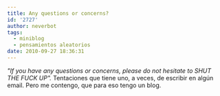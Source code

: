 ```yaml
---
title: Any questions or concerns?
id: '2727'
author: neverbot
tags:
  - miniblog
  - pensamientos aleatorios
date: 2010-09-27 18:36:31
---
```


_"If you have any questions or concerns, please do not hesitate to SHUT THE FUCK UP"._ Tentaciones que tiene uno, a veces, de escribir en algún email. Pero me contengo, que para eso tengo un blog.
